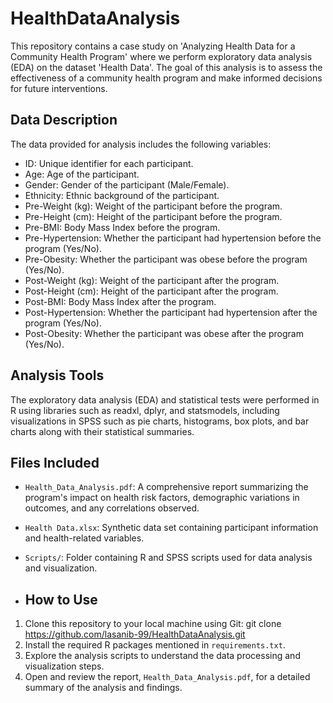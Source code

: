 # HealthDataAnalysis
This repository contains a case study on 'Analyzing Health Data for a Community Health Program' where we perform exploratory data analysis (EDA) on the dataset 'Health Data'. The goal of this analysis is to assess the effectiveness of a community health program and make informed decisions for future interventions.

## Data Description

The data provided for analysis includes the following variables:
- ID: Unique identifier for each participant.
- Age: Age of the participant.
- Gender: Gender of the participant (Male/Female).
- Ethnicity: Ethnic background of the participant.
- Pre-Weight (kg): Weight of the participant before the program.
- Pre-Height (cm): Height of the participant before the program.
- Pre-BMI: Body Mass Index before the program.
- Pre-Hypertension: Whether the participant had hypertension before the program (Yes/No).
- Pre-Obesity: Whether the participant was obese before the program (Yes/No).
- Post-Weight (kg): Weight of the participant after the program.
- Post-Height (cm): Height of the participant after the program.
- Post-BMI: Body Mass Index after the program.
- Post-Hypertension: Whether the participant had hypertension after the program (Yes/No).
- Post-Obesity: Whether the participant was obese after the program (Yes/No).

## Analysis Tools

The exploratory data analysis (EDA) and statistical tests were performed in R using libraries such as readxl, dplyr, and statsmodels, including visualizations in SPSS such as pie charts, histograms, box plots, and bar charts along with their statistical summaries.

## Files Included

- `Health_Data_Analysis.pdf`: A comprehensive report summarizing the program's impact on health risk factors, demographic variations in outcomes, and any correlations observed.
- `Health Data.xlsx`: Synthetic data set containing participant information and health-related variables.
- `Scripts/`: Folder containing R and SPSS scripts used for data analysis and visualization.

- ## How to Use

1. Clone this repository to your local machine using Git:
git clone https://github.com/lasanib-99/HealthDataAnalysis.git
2. Install the required R packages mentioned in `requirements.txt`.
3. Explore the analysis scripts to understand the data processing and visualization steps.
4. Open and review the report, `Health_Data_Analysis.pdf`, for a detailed summary of the analysis and findings.
